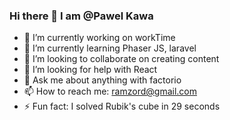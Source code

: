 ### Hi there 👋 I am @Pawel Kawa

- 🔭 I’m currently working on workTime 
- 🌱 I’m currently learning Phaser JS, laravel
- 👯 I’m looking to collaborate on creating content
- 🤔 I’m looking for help with React
- 💬 Ask me about anything with factorio
- 📫 How to reach me: ramzord@gmail.com
- ⚡ Fun fact: I solved Rubik's cube in 29 seconds
